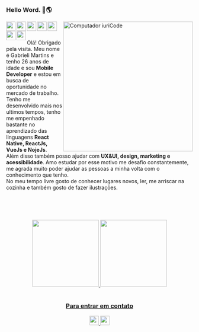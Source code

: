 ### Hello Word. 📲🌎

<img src="https://raw.githubusercontent.com/MicaelliMedeiros/micaellimedeiros/master/image/computer-illustration.png" min-width="300px" max-width="400px" width="350px" align="right" alt="Computador iuriCode">

<div align="center"> 
  <img align="left" height="25" src="https://skillicons.dev/icons?i=react" />
  <img align="left" height="25" src="https://skillicons.dev/icons?i=kotlin" />
  <img align="left" height="25" src="https://skillicons.dev/icons?i=nodejs" />
  <img align="left" height="25" src="https://skillicons.dev/icons?i=ts" />
  <img align="left" height="25" src="https://skillicons.dev/icons?i=js" />
  <img align="left" height="25" src="https://skillicons.dev/icons?i=vue" />
  <img align="left" height="25" src="https://skillicons.dev/icons?i=tailwind" />
</div>
<br><br>

<p align="left"> 
  Olá! Obrigado pela visita. Meu nome é Gabrieli Martins e tenho 26 anos de idade e sou <strong>Mobile Developer</strong> e estou em busca de oportunidade no mercado de trabalho.<br>
  Tenho me desenvolvido mais nos ultimos tempos, tenho me empenhado bastante no aprendizado das linguagens <strong>React Native, ReactJs, VueJs e NojeJs</strong>.<br>
  Além disso também posso ajudar com <strong>UX&UI, design, marketing e acessibilidade</strong>.
  Amo estudar por esse motivo me desafio constantemente, me agrada muito poder ajudar as pessoas a minha volta com o conhecimento que tenho.<br>
  No meu tempo livre gosto de conhecer lugares novos, ler, me arriscar na cozinha e também gosto de fazer ilustrações.
</p>

<br><br><br>

<div align="center">
 
  <a href="https://github.com/gabrielimartins7">
  <a href="https://github.com/gabrielimartins7">
  <img height="180em" src="https://github-readme-stats.vercel.app/api?username=gabrielimartins7&show_icons=true&theme=cobalt&hide_border=true&include_all_commits=true&count_private=true"/>
  <img height="180em" src="https://github-readme-stats.vercel.app/api/top-langs/?username=gabrielimartins7&layout=compact&langs_count=7&theme=cobalt&hide_border=true"/>
</div>

#

<h3 align="center">Para entrar em contato</h3>

<p align="center">
  <a href="https://www.linkedin.com/in/gabrielimartins7/">
    <img height="25px" src="https://img.shields.io/badge/-LINKEDIN-000000?style=flat-square&logo=Linkedin&logoColor=7e3ace&link=linkedin.com/in/gabrielimartins7/" />
  </a>

  <a href="mailto:martins.gabrieli.07.almeida@gmail.com">
    <img height="25px" src="https://img.shields.io/badge/-GMAIL-000000?style=flat-square&logo=Gmail&logoColor=7e3ace&link=mailto:martins.gabrieli.07.almeida@gmail.com" />
  </a>
</p>


#
